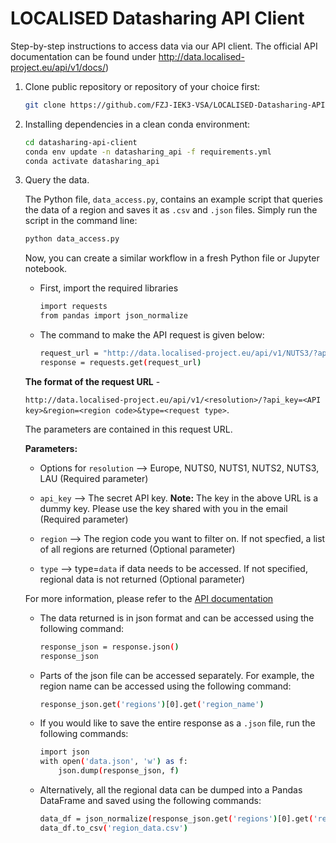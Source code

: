 LOCALISED Datasharing API Client
==============================

Step-by-step instructions to access data via our API client. The official API documentation can be found under http://data.localised-project.eu/api/v1/docs/)

1. Clone public repository or repository of your choice first:
    ```bash
    git clone https://github.com/FZJ-IEK3-VSA/LOCALISED-Datasharing-API-Client.git
    ```

2. Installing dependencies in a clean conda environment:
    ```bash
    cd datasharing-api-client
    conda env update -n datasharing_api -f requirements.yml 
    conda activate datasharing_api
    ```

3. Query the data. 

    The Python file, `data_access.py`, contains an example script that queries the data of a region and saves it as `.csv` and `.json` files. Simply run the script in the command line:
    ```bash
    python data_access.py
    ```

    Now, you can create a similar workflow in a fresh Python file or Jupyter notebook. 
    * First, import the required libraries
        ```bash
        import requests
        from pandas import json_normalize 
        ```

    * The command to make the API request is given below:
        ```bash
        request_url = "http://data.localised-project.eu/api/v1/NUTS3/?api_key=S3cr3TK3y&region=DEA23&type=data"
        response = requests.get(request_url)
        ```

    **The format of the request URL** - 

    `http://data.localised-project.eu/api/v1/<resolution>/?api_key=<API key>&region=<region code>&type=<request type>`. 

    The parameters are contained in this request URL. 

    **Parameters:**

    - Options for `resolution` --> Europe, NUTS0, NUTS1, NUTS2, NUTS3, LAU (Required parameter)

    - `api_key` --> The secret API key. **Note:** The key in the above URL is a dummy key. Please use the key shared with you in the email (Required parameter)

    - `region` --> The region code you want to filter on. If not specfied, a list of all regions are returned (Optional parameter)

    - `type` --> type=`data` if data needs to be accessed. If not specified, regional data is not returned (Optional parameter) 

    For more information, please refer to the [API documentation](http://data.localised-project.eu/api/v1/docs/)
    

    * The data returned is in json format and can be accessed using the following command:
        ```bash
        response_json = response.json()
        response_json
        ```

    * Parts of the json file can be accessed separately. For example, the region name can be accessed using the following command:
        ```bash
        response_json.get('regions')[0].get('region_name')
        ```

    * If you would like to save the entire response as a `.json` file, run the following commands: 
        ```bash
        import json
        with open('data.json', 'w') as f:
            json.dump(response_json, f)
        ```

    * Alternatively, all the regional data can be dumped into a Pandas DataFrame and saved using the following commands:
        ```bash
        data_df = json_normalize(response_json.get('regions')[0].get('region_data'))
        data_df.to_csv('region_data.csv')
        ```
